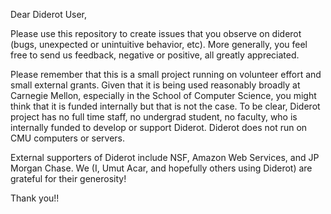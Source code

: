 Dear Diderot User,

Please use this repository to create issues that you observe on diderot (bugs, unexpected or unintuitive behavior, etc).  More generally, you feel free to send us feedback, negative or positive, all greatly appreciated.

Please remember that this is a small project running on volunteer effort and small external grants.  Given that it is being used reasonably broadly at Carnegie Mellon, especially in the School of Computer Science, you might think that it is funded internally but that is not the case.  To be clear, Diderot project has no full time staff, no undergrad student, no faculty, who is internally funded to develop or support Diderot.  Diderot does not run on CMU computers or servers.  

External supporters of Diderot include NSF, Amazon Web Services, and JP Morgan Chase.  We (I, Umut Acar, and hopefully others using Diderot) are grateful for their generosity!

Thank you!!


